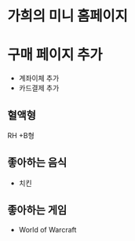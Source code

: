 # 가희의 미니 홈페이지

# 구매 페이지 추가

-   계좌이체 추가
-   카드결제 추가

## 혈액형

RH +B형

## 좋아하는 음식

-   치킨

## 좋아하는 게임

-   World of Warcraft

